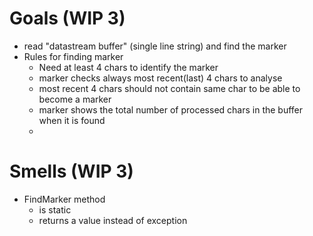 # Goals (WIP 3)

- read "datastream buffer" (single line string) and find the marker
- Rules for finding marker
  - Need at least 4 chars to identify the marker
  - marker checks always most recent(last) 4 chars to analyse
  - most recent 4 chars should not contain same char to be able to become a marker
  - marker shows the total number of processed chars in the buffer when it is found
  - 

# Smells (WIP 3)

- FindMarker method
  - is static
  - returns a value instead of exception

